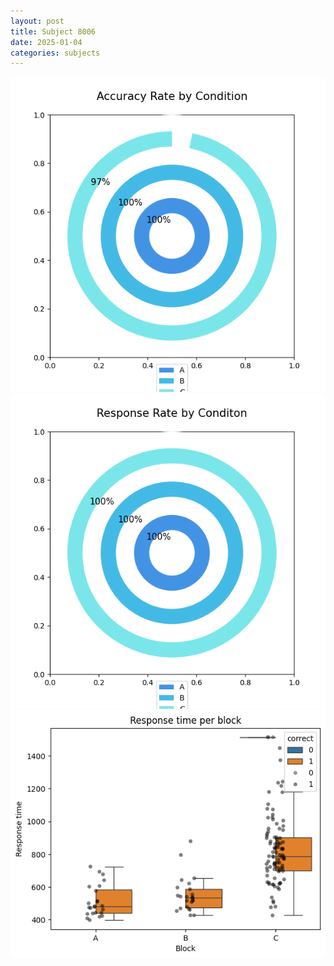 ```yaml
---
layout: post
title: Subject 8006
date: 2025-01-04
categories: subjects
---
```


![](data/8006/run-10/8006_accuracy_rate.png)
![](data/8006/run-10/8006_response_rate.png)
![](data/8006/run-10/8006_rt.png)
